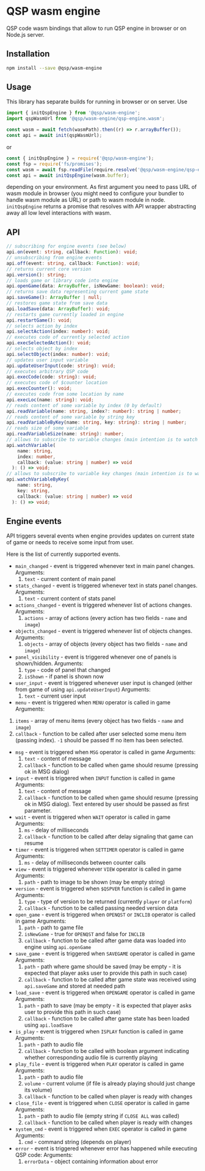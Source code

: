 # QSP wasm engine

QSP code wasm bindings that allow to run QSP engine in browser or on Node.js server.

## Installation

```sh
npm install --save @qsp/wasm-engine
```

## Usage

This library has separate builds for running in browser or on server.
Use

```js
import { initQspEngine } from '@qsp/wasm-engine';
import qspWasmUrl from '@qsp/wasm-engine/qsp-engine.wasm';

const wasm = await fetch(wasmPath).then((r) => r.arrayBuffer());
const api = await init(qspWasmUrl);
```

or

```js
const { initQspEngine } = require('@qsp/wasm-engine');
const fsp = require('fs/promises');
const wasm = await fsp.readFile(require.resolve('@qsp/wasm-engine/qsp-engine.wasm'));
const api = await initQspEngine(wasm.buffer);
```

depending on your environment.
As first argument you need to pass URL of wasm module in browser (you might need to configure your bundler to handle wasm module as URL) or path to wasm module in node.
`initQspEngine` returns a promise that resolves with API wrapper abstracting away all low level interactions with wasm.

## API

```ts
// subscribing for engine events (see below)
api.on(event: string, callback: Function): void;
// unsubscribing from engine events
api.off(event: string, callback: Function): void;
// returns current core version
api.version(): string;
// loads game or library code into engine
api.openGame(data: ArrayBuffer, isNewGame: boolean): void;
// returns save data representing current game state
api.saveGame(): ArrayBuffer | null;
// restores game state from save data
api.loadSave(data: ArrayBuffer): void;
// restarts game currently loaded in engine
api.restartGame(): void;
// selects action by index
api.selectAction(index: number): void;
// executes code of currently selected action
api.execSelectedAction(): void;
// selects object by index
api.selectObject(index: number): void;
// updates user input variable
api.updateUserInput(code: string): void;
// executes arbitrary QSP code
api.execCode(code: string): void;
// executes code of $counter location
api.execCounter(): void;
// executes code from some location by name
api.execLoc(name: string): void;
// reads content of some variable by index (0 by default)
api.readVariable(name: string, index?: number): string | number;
// reads content of some variable by string key
api.readVariableByKey(name: string, key: string): string | number;
// reads size of some variable
api.readVariableSize(name: string): number;
// allows to subscribe to variable changes (main intention is to watch UI related variables)
api.watchVariable(
    name: string,
    index: number,
    callback: (value: string | number) => void
  ): () => void;
// allows to subscribe to variable key changes (main intention is to watch UI related variables)
api.watchVariableByKey(
    name: string,
    key: string,
    callback: (value: string | number) => void
  ): () => void;
```

## Engine events

API triggers several events when engine provides updates on current state of game or needs to receive some input from user.

Here is the list of currently supported events.

- `main_changed` - event is triggered whenever text in main panel changes.
  Arguments:
  1. `text` - current content of main panel
- `stats_changed` - event is triggered whenever text in stats panel changes.
  Arguments:
  1. `text` - current content of stats panel
- `actions_changed` - event is triggered whenever list of actions changes.
  Arguments:
  1. `actions` - array of actions (every action has two fields - `name` and `image`)
- `objects_changed` - event is triggered whenever list of objects changes.
  Arguments:
  1. `objects` - array of objects (every object has two fields - `name` and `image`)
- `panel_visibility` - event is triggered whenever one of panels is shown/hidden.
  Arguments:
  1. `type` - code of panel that changed
  1. `isShown` - if panel is shown now
- `user_input` - event is triggered whenever user input is changed (either from game of using `api.updateUserInput`)
  Arguments:
  1. `text` - current user input
- `menu` - event is triggered when `MENU` operator is called in game
  Arguments:

1. `items` - array of menu items (every object has two fields - `name` and `image`)
1. `callback` - function to be called after user selected some menu item (passing index). `-1` should be passed ff no item has been selected.

- `msg` - event is triggered when `MSG` operator is called in game
  Arguments:
  1. `text` - content of message
  1. `callback` - function to be called when game should resume (pressing ok in MSG dialog)
- `input` - event is triggered when `INPUT` function is called in game
  Arguments:
  1. `text` - content of message
  1. `callback` - function to be called when game should resume (pressing ok in MSG dialog). Text entered by user should be passed as first parameter.
- `wait` - event is triggered when `WAIT` operator is called in game
  Arguments:
  1. `ms` - delay of milliseconds
  1. `callback` - function to be called after delay signaling that game can resume
- `timer` - event is triggered when `SETTIMER` operator is called in game
  Arguments:
  1. `ms` - delay of milliseconds between counter calls
- `view` - event is triggered whenever `VIEW` operator is called in game
  Arguments:
  1. `path` - path to image to be shown (may be empty string)
- `version` - event is triggered when `$QSPVER` function is called in game
  Arguments:
  1. `type` - type of version to be returned (currently `player` or `platform`)
  1. `callback` - function to be called passing needed version data
- `open_game` - event is triggered when `OPENQST` or `INCLIB` operator is called in game
  Arguments:
  1. `path` - path to game file
  1. `isNewGame` - true for `OPENQST` and false for `INCLIB`
  1. `callback` - function to be called after game data was loaded into engine using `api.openGame`
- `save_game` - event is triggered when `SAVEGAME` operator is called in game
  Arguments:
  1. `path` - path where game should be saved (may be empty - it is expected that player asks user to provide this path in such case)
  1. `callback` - function to be called after game state was received using `api.saveGame` and stored at needed path
- `load_save` - event is triggered when `OPENGAME` operator is called in game  
  Arguments:
  1. `path` - path to save (may be empty - it is expected that player asks user to provide this path in such case)
  1. `callback` - function to be called after game state has been loaded using `api.loadSave`
- `is_play` - event is triggered when `ISPLAY` function is called in game
  Arguments:
  1. `path` - path to audio file
  1. `callback` - function to be called with boolean argument indicating whether corresponding audio file is currently playing
- `play_file` - event is triggered when `PLAY` operator is called in game
  Arguments:
  1. `path` - path to audio file
  1. `volume` - current volume (if file is already playing should just change its volume)
  1. `callback` - function to be called when player is ready with changes
- `close_file` - event is triggered when `CLOSE` operator is called in game
  Arguments:
  1. `path` - path to audio file (empty string if `CLOSE ALL` was called)
  1. `callback` - function to be called when player is ready with changes
- `system_cmd` - event is triggered when `EXEC` operator is called in game
  Arguments:
  1. `cmd` - command string (depends on player)
- `error` - event is triggered whenever error has happened while executing QSP code:
  Arguments:
  1. `errorData` - object containing information about error
